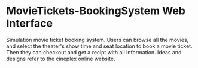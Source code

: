# MovieTickets-BookingSystem Web Interface
Simulation movie ticket booking system. Users can browse all the movies, and select the theater's show time and seat location to book a movie ticket. Then they can checkout and get a recipt with all information. Ideas and designs refer to the cineplex online website.
